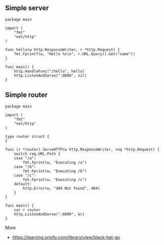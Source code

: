 ## Simple server

```
package main

import (
	"fmt"
	"net/http"
)

func hello(w http.ResponseWriter, r *http.Request) {
	fmt.Fprintf(w, "Hello %s\n", r.URL.Query().Get("name"))
}

func main() {
	http.HandleFunc("/hello", hello)
	http.ListenAndServe(":8000", nil)
}
```

## Simple router

```
package main

import (
	"fmt"
	"net/http"
)

type router struct {
}

func (r *router) ServeHTTP(w http.ResponseWriter, req *http.Request) {
	switch req.URL.Path {
	case "/a":
		fmt.Fprint(w, "Executing /a")
	case "/b":
		fmt.Fprint(w, "Executing /b")
	case "/c":
		fmt.Fprint(w, "Executing /c")
	default:
		http.Error(w, "404 Not Found", 404)
	}
}

func main() {
	var r router
	http.ListenAndServe(":8000", &r)
}
```

More

* https://learning.oreilly.com/library/view/black-hat-go
